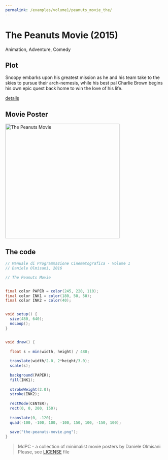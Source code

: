 ```yaml
---
permalink: /examples/volume1/peanuts_movie_the/
---
```

# The Peanuts Movie (2015)

Animation, Adventure, Comedy

## Plot
Snoopy embarks upon his greatest mission as he and his team take to the skies to pursue their arch-nemesis, while his best pal Charlie Brown begins his own epic quest back home to win the love of his life.

[details](https://www.imdb.com/title/tt2452042/)

## Movie Poster
<img src="the-peanuts-movie.png"  width="360px" title="The Peanuts Movie">


## The code
```java
// Manuale di Programmazione Cinematografica - Volume 1
// Daniele Olmisani, 2016

// The Peanuts Movie


final color PAPER = color(245, 220, 110);
final color INK1 = color(180, 50, 50);
final color INK2 = color(40);


void setup() {
  size(480, 640);
  noLoop();
}


void draw() {
  
  float s = min(width, height) / 480;
  
  translate(width/2.0, 2*height/3.0);
  scale(s);
  
  background(PAPER);
  fill(INK1);
  
  strokeWeight(2.0);
  stroke(INK2);
  
  rectMode(CENTER);
  rect(0, 0, 200, 150);
  
  translate(0, -120);
  quad(-100, -100, 100, -100, 150, 100, -150, 100);
  
  save("the-peanuts-movie.png");
}
```

> MdPC - a collection of minimalist movie posters
> by Daniele Olmisani
> Please, see [LICENSE](../../../LICENSE) file
